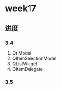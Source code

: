 # week17

## 进度

### 3.4

1. Qt Model
2. QItemSelectionModel
3. QListWidget
4. QItemDelegate

### 3.5